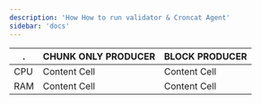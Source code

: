 ```yaml
---
description: 'How How to run validator & Croncat Agent'
sidebar: 'docs'
---
```


  .  | CHUNK ONLY PRODUCER  | BLOCK PRODUCER |
---- | ------------- | ------------- |
CPU  | Content Cell  | Content Cell  |
RAM  | Content Cell  | Content Cell  |
